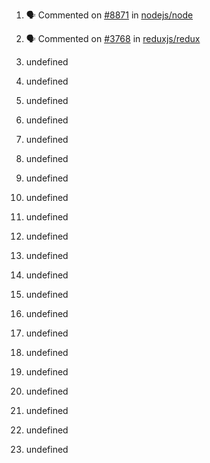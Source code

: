 1. 🗣 Commented on [#8871](https://github.com//nodejs/node/issues/8871) in [nodejs/node](https://github.com//nodejs/node)

2. 🗣 Commented on [#3768](https://github.com//reduxjs/redux/issues/3768) in [reduxjs/redux](https://github.com//reduxjs/redux)
3. undefined
4. undefined

5. undefined

6. undefined

7. undefined
8. undefined
9. undefined
10. undefined
11. undefined

12. undefined


13. undefined
14. undefined
15. undefined
16. undefined
17. undefined
18. undefined
19. undefined
20. undefined


21. undefined

22. undefined
23. undefined
